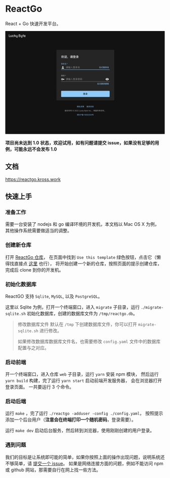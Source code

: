 # ReactGo

React + Go 快速开发平台。

![截屏](screenshot.jpg)

**项目尚未达到 1.0 状态，欢迎试用，如有问题请提交 issue，如果没有足够的用例，可能永远不会发布 1.0**

## 文档

https://reactgo.kross.work

## 快速上手

### 准备工作

需要一台安装了 nodejs 和 go 编译环境的开发机，本文档以 Mac OS X 为例， 其他操作系统需要做适当的调整。

### 创建新仓库

打开 [ReactGo 仓库](https://github.com/lucky-byte/reactgo)，
在页面中找到 `Use this template` 绿色按钮，点击它（懒得找直接点
[这里](https://github.com/lucky-byte/reactgo/generate) 也行），
将开始创建一个新的仓库，按照页面的提示创建仓库，完成后 clone 到你的开发机。

### 初始化数据库

ReactGO 支持 `Sqlite`, `MySQL`, 以及 `PostgreSQL`。

这里以 Sqlite 为例，打开一个终端窗口，进入 `migrate` 子目录，运行
`./migrate-sqlite.sh` 初始化数据库，创建的数据库文件为 `/tmp/reactgo.db`。

> 修改数据库文件
> 默认在 `/tmp` 下创建数据库文件，你可以打开 `migrate-sqlite.sh` 进行修改。
>
> 如果修改数据库数据库文件名，也需要修改 `config.yaml` 文件中的数据库配置与之对应。

### 启动前端

开一个终端窗口，进入仓库 `web` 子目录，运行 `yarn` 安装 npm 模块，
然后运行 `yarn build` 构建，完了运行 `yarn start` 启动前端开发服务器，
会在浏览器打开登录页面。
一共要运行 3 个命令。

### 启动后端

运行 `make` ，完了运行 `./reactgo -adduser -config ./config.yaml`，
按照提示添加一个后台用户（**注意会在终端打印一个随机密码**，登录需要）。

运行 `make dev` 启动后台服务，然后转到浏览器，使用刚刚创建的用户登录。

### 遇到问题

我们的目标是让系统即可能的简单，如果你按照上面的操作出现问题，说明系统还不够简单，请
[提交一个 issue](https://github.com/lucky-byte/reactgo/issues)。
如果是网络连接方面的问题，例如不能访问 npm 或 github 网站，那需要自行在网上找一些方法。
